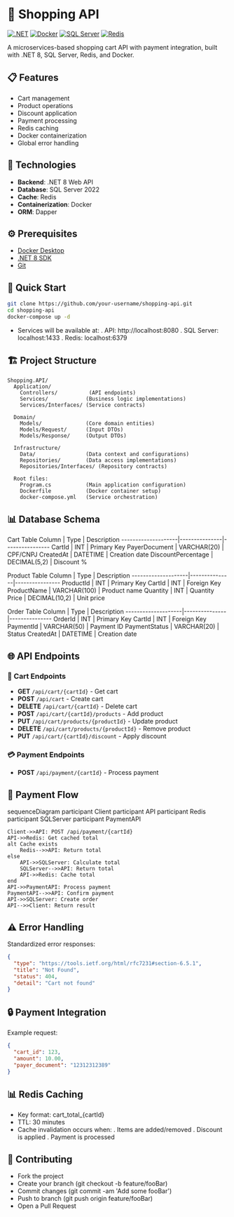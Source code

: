 # 🛒 Shopping API

[![.NET](https://img.shields.io/badge/.NET-8.0-blue)](https://dotnet.microsoft.com/)
[![Docker](https://img.shields.io/badge/Docker-✓-blue)](https://www.docker.com/)
[![SQL Server](https://img.shields.io/badge/SQL%20Server-2022-red)](https://www.microsoft.com/sql-server)
[![Redis](https://img.shields.io/badge/Redis-✓-red)](https://redis.io/)

A microservices-based shopping cart API with payment integration, built with .NET 8, SQL Server, Redis, and Docker.

## 📋 Features

- Cart management
- Product operations
- Discount application
- Payment processing
- Redis caching
- Docker containerization
- Global error handling

## 🚀 Technologies

- **Backend**: .NET 8 Web API
- **Database**: SQL Server 2022
- **Cache**: Redis
- **Containerization**: Docker
- **ORM**: Dapper

## ⚙️ Prerequisites

- [Docker Desktop](https://www.docker.com/products/docker-desktop)
- [.NET 8 SDK](https://dotnet.microsoft.com/download)
- [Git](https://git-scm.com/)

## 🐳 Quick Start

```bash
git clone https://github.com/your-username/shopping-api.git
cd shopping-api
docker-compose up -d
```
- Services will be available at:
    . API: http://localhost:8080
    . SQL Server: localhost:1433
    . Redis: localhost:6379

## 🏗️ Project Structure

```
Shopping.API/
  Application/
    Controllers/          (API endpoints)
    Services/            (Business logic implementations)
    Services/Interfaces/ (Service contracts)
  
  Domain/
    Models/              (Core domain entities)
    Models/Request/      (Input DTOs)
    Models/Response/     (Output DTOs)
  
  Infrastructure/
    Data/                (Data context and configurations)
    Repositories/        (Data access implementations)
    Repositories/Interfaces/ (Repository contracts)
  
  Root files:
    Program.cs           (Main application configuration)
    Dockerfile           (Docker container setup)
    docker-compose.yml   (Service orchestration)
```

## 📊 Database Schema

Cart Table
Column	            | Type	        | Description
--------------------|---------------|----------------
CartId	            | INT	          | Primary Key
PayerDocument	      | VARCHAR(20)	  | CPF/CNPJ
CreatedAt	          | DATETIME	    | Creation date
DiscountPercentage	| DECIMAL(5,2)	| Discount %

Product Table
Column	            | Type	        | Description
--------------------|---------------|----------------
ProductId           |	INT	          | Primary Key
CartId	            | INT	          | Foreign Key
ProductName	        | VARCHAR(100)	| Product name
Quantity	          | INT	          | Quantity
Price	              | DECIMAL(10,2)	| Unit price

Order Table
Column	            | Type	        | Description
--------------------|---------------|---------------
OrderId	            | INT	          | Primary Key
CartId	            | INT	          | Foreign Key
PaymentId	          | VARCHAR(50)	  | Payment ID
PaymentStatus	      | VARCHAR(20)	  | Status
CreatedAt	          | DATETIME	    | Creation date

## 🌐 API Endpoints

### 🛒 Cart Endpoints

- **GET** `/api/cart/{cartId}` - Get cart  
- **POST** `/api/cart` - Create cart  
- **DELETE** `/api/cart/{cartId}` - Delete cart  
- **POST** `/api/cart/{cartId}/products` - Add product  
- **PUT** `/api/cart/products/{productId}` - Update product  
- **DELETE** `/api/cart/products/{productId}` - Remove product  
- **PUT** `/api/cart/{cartId}/discount` - Apply discount  

### 💳 Payment Endpoints

- **POST** `/api/payment/{cartId}` - Process payment  

## 🔄 Payment Flow

sequenceDiagram
    participant Client
    participant API
    participant Redis
    participant SQLServer
    participant PaymentAPI
    
    Client->>API: POST /api/payment/{cartId}
    API->>Redis: Get cached total
    alt Cache exists
        Redis-->>API: Return total
    else
        API->>SQLServer: Calculate total
        SQLServer-->>API: Return total
        API->>Redis: Cache total
    end
    API->>PaymentAPI: Process payment
    PaymentAPI-->>API: Confirm payment
    API->>SQLServer: Create order
    API-->>Client: Return result

## ⚠️ Error Handling

Standardized error responses:

```json
{
  "type": "https://tools.ietf.org/html/rfc7231#section-6.5.1",
  "title": "Not Found",
  "status": 404,
  "detail": "Cart not found"
}
```
## 🔒 Payment Integration

Example request:

```json
{
  "cart_id": 123,
  "amount": 10.00,
  "payer_document": "12312312389"
}
```
## 📊 Redis Caching

- Key format: cart_total_{cartId}
- TTL: 30 minutes
- Cache invalidation occurs when:
  . Items are added/removed
  . Discount is applied
  . Payment is processed

## 🤝 Contributing

- Fork the project
- Create your branch (git checkout -b feature/fooBar)
- Commit changes (git commit -am 'Add some fooBar')
- Push to branch (git push origin feature/fooBar)
- Open a Pull Request
